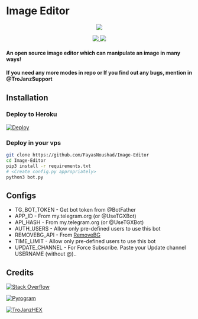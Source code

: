 # Image Editor

<p align="center">
  <a href="https://www.python.org">
    <img src="http://ForTheBadge.com/images/badges/made-with-python.svg">

  </a>
</p>

<p align="center">
  <a href="https://telegram.me/FayasNoushad">
    <img src="http://ForTheBadge.com/images/badges/made-with-python.svg">

  </a>
  <a href="https://telegram.me/FayasChat">
    <img src="http://ForTheBadge.com/images/badges/made-with-python.svg">

  </a>
</p>

#### An open source image editor which can manipulate an image in many ways!
#### If you need any more modes in repo or If you find out any bugs, mention in @TroJanzSupport

## Installation

### Deploy to Heroku
[![Deploy](https://www.herokucdn.com/deploy/button.svg)](https://heroku.com/deploy?template=https://github.com/FayasNoushad/Image-Editor)

### Deploy in your vps
```sh
git clone https://github.com/FayasNoushad/Image-Editor
cd Image-Editor
pip3 install -r requirements.txt
# <Create config.py appropriately>
python3 bot.py
```

## Configs

* TG_BOT_TOKEN   - Get bot token from @BotFather
* APP_ID         - From my.telegram.org (or @UseTGXBot)
* API_HASH       - From my.telegram.org (or @UseTGXBot)
* AUTH_USERS     - Allow only pre-defined users to use this bot
* REMOVEBG_API   - From [RemoveBG](https://www.remove.bg/b/background-removal-api)
* TIME_LIMIT     - Allow only pre-defined users to use this bot 
* UPDATE_CHANNEL - For Force Subscribe. Paste your Update channel USERNAME (without @)..

## Credits

[![Stack Overflow](https://img.shields.io/badge/Stack_Overflow-FE7A16?style=for-the-badge&logo=stack-overflow&logoColor=white)](https://stackoverflow.com/)

[![Pyrogram](https://img.shields.io/badge/Pyrogram%20-%23F37626.svg?&style=for-the-badge&logo=telegram&logoColor=white)](https://github.com/pyrogram/pyrogram)

[![TroJanzHEX](https://img.shields.io/badge/TroJanzHEX%20-%23F37626.svg?&style=for-the-badge&logo=telegram&logoColor=white)](https://telegram.me/TroJanzHEX)
